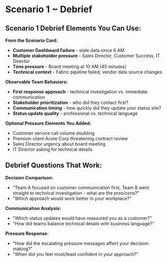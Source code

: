 # Scenario 1 ~ Debrief

## Scenario 1 Debrief Elements You Can Use:

**From the Scenario Card:**

- **Customer Dashboard Failure** - stale data since 6 AM
- **Multiple stakeholder pressure** - Sales Director, Customer Success, IT Director
- **Time pressure** - Board meeting at 10 AM (45 minutes)
- **Technical context** - Fabric pipeline failed, vendor data source changes

**Observable Team Behaviors:**

- **First response approach** - technical investigation vs. immediate communication
- **Stakeholder prioritization** - who did they contact first?
- **Communication timing** - how quickly did they update your status site?
- **Status update quality** - professional vs. technical language

**Optional Pressure Elements You Added:**

- Customer service call volume doubling
- Premium client Acme Corp threatening contract review
- Sales Director urgency about board meeting
- IT Director asking for technical details

## Debrief Questions That Work:

**Decision Comparison:**

- "Team A focused on customer communication first, Team B went straight to technical investigation - what are the pros/cons?"
- "Which approach would work better in your workplace?"

**Communication Analysis:**

- "Which status updates would have reassured you as a customer?"
- "How did teams balance technical details with business language?"

**Pressure Response:**

- "How did the escalating pressure messages affect your decision-making?"
- "When did you feel most/least confident in your approach?"
